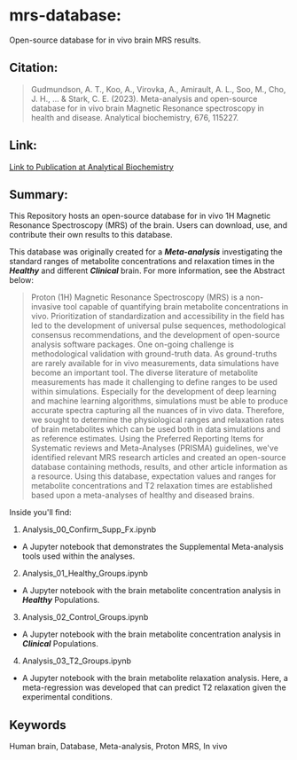 # mrs-database:
 Open-source database for in vivo brain MRS results.

## Citation:
>Gudmundson, A. T., Koo, A., Virovka, A., Amirault, A. L., Soo, M., Cho, J. H., ... & Stark, C. E. (2023). Meta-analysis and open-source database for in vivo brain Magnetic Resonance spectroscopy in health and disease. Analytical biochemistry, 676, 115227.

## Link:
[Link to Publication at Analytical Biochemistry](https://doi.org/10.1016/j.ab.2023.115227)

## Summary:
This Repository hosts an open-source database for in vivo 1H Magnetic Resonance Spectroscopy (MRS) of the brain. Users can download, use, and contribute their own results to this database.

This database was originally created for a ***Meta-analysis*** investigating the standard ranges of metabolite concentrations and relaxation times in the ***Healthy*** and different ***Clinical*** brain. For more information, see the Abstract below:

>Proton (1H) Magnetic Resonance Spectroscopy (MRS) is a non-invasive tool capable of quantifying brain metabolite concentrations in vivo. Prioritization of standardization and accessibility in the field has led to the development of universal pulse sequences, methodological consensus recommendations, and the development of open-source analysis software packages. One on-going challenge is methodological validation with ground-truth data. As ground-truths are rarely available for in vivo measurements, data simulations have become an important tool. The diverse literature of metabolite measurements has made it challenging to define ranges to be used within simulations. Especially for the development of deep learning and machine learning algorithms, simulations must be able to produce accurate spectra capturing all the nuances of in vivo data. Therefore, we sought to determine the physiological ranges and relaxation rates of brain metabolites which can be used both in data simulations and as reference estimates. Using the Preferred Reporting Items for Systematic reviews and Meta-Analyses (PRISMA) guidelines, we've identified relevant MRS research articles and created an open-source database containing methods, results, and other article information as a resource. Using this database, expectation values and ranges for metabolite concentrations and T2 relaxation times are established based upon a meta-analyses of healthy and diseased brains.

Inside you'll find:
1. Analysis_00_Confirm_Supp_Fx.ipynb 
  - A Jupyter notebook that demonstrates the Supplemental Meta-analysis tools used within the analyses.

2. Analysis_01_Healthy_Groups.ipynb 
  - A Jupyter notebook with the brain metabolite concentration analysis in ***Healthy*** Populations.

3. Analysis_02_Control_Groups.ipynb 
  - A Jupyter notebook with the brain metabolite concentration analysis in ***Clinical*** Populations.

4. Analysis_03_T2_Groups.ipynb 
  - A Jupyter notebook with the brain metabolite relaxation analysis. Here, a meta-regression was developed that can predict T2 relaxation given the experimental conditions.

## Keywords
Human brain, Database, Meta-analysis, Proton MRS, In vivo
